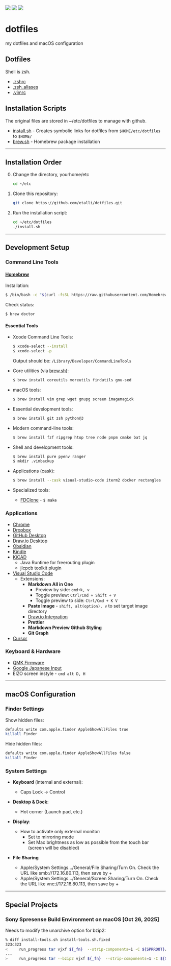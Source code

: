 [![](https://img.shields.io/badge/License-MIT-brightgreen.svg)](https://opensource.org/licenses/MIT)
[![](https://img.shields.io/badge/macOS-tools-blue)]()
[![](https://img.shields.io/github/last-commit/etalli/dotfiles)]()

# dotfiles

my dotfiles and macOS configuration

## Dotfiles

Shell is zsh.

* [.zshrc](.zshrc)
* [.zsh_aliases](.zsh_aliases)
* [.vimrc](.vimrc)

## Installation Scripts

The original files are stored in ~/etc/dotfiles to manage with github.
* [install.sh](install.sh) - Creates symbolic links for dotfiles from `$HOME/etc/dotfiles` to `$HOME/`
* [brew.sh](brew.sh) - Homebrew package installation

---

## Installation Order

0. Change the directory, yourhome/etc

   ```bash
   cd ~/etc
   ```

1. Clone this repository:

   ```bash
   git clone https://github.com/etalli/dotfiles.git
   ```

2. Run the installation script:

   ```bash
   cd ~/etc/dotfiles
   ./install.sh
   ```

---

## Development Setup

### Command Line Tools

#### [Homebrew](https://brew.sh/)

Installation:

```bash
$ /bin/bash -c "$(curl -fsSL https://raw.githubusercontent.com/Homebrew/install/HEAD/install.sh)"
```

Check status:

```bash
$ brew doctor
```

#### Essential Tools

* Xcode Command Line Tools:

  ```bash
  $ xcode-select --install
  $ xcode-select -p
  ```

  Output should be: `/Library/Developer/CommandLineTools`

* Core utilities (via [brew.sh](brew.sh)):

  ```bash
  $ brew install coreutils moreutils findutils gnu-sed
  ```

* macOS tools:

  ```bash
  $ brew install vim grep wget gnupg screen imagemagick
  ```

* Essential development tools:

  ```bash
  $ brew install git zsh python@3
  ```

* Modern command-line tools:

  ```bash
  $ brew install fzf ripgrep htop tree node pnpm cmake bat jq
  ```

* Shell and development tools:

  ```bash
  $ brew install pure pyenv ranger
  $ mkdir .vimbackup
  ```

* Applications (cask):

  ```bash
  $ brew install --cask visual-studio-code iterm2 docker rectangles
  ```

* Specialized tools:

  * [FDClone](https://github.com/knu/FDclone) - `$ make`

### Applications

* [Chrome](https://www.google.com/chrome/)
* [Dropbox](https://www.dropbox.com/downloading)
* [GitHub Desktop](https://desktop.github.com/)
* [Draw.io Desktop](https://github.com/jgraph/drawio-desktop/releases/)
* [Obsidian](https://obsidian.md/)
* [Kindle](https://apps.apple.com/jp/app/kindle/id302584613)
* [KiCAD](https://www.kicad.org/)
  * Java Runtime for freerouting plugin
  * jlcpcb toolkit plugin
* [Visual Studio Code](https://code.visualstudio.com/)
  * Extensions:
    * **Markdown All in One**
      * Preview by side: `cmd+k, v`
      * Toggle preview: `Ctrl/Cmd + Shift + V`
      * Toggle preview to side: `Ctrl/Cmd + K V`
    * **Paste Image** - `shift, alt(option), v` to set target image directory
    * [Draw.io Integration](https://marketplace.visualstudio.com/items?itemName=hediet.vscode-drawio)
    * **Prettier**
    * **Markdown Preview Github Styling**
    * **Git Graph**
* [Cursor](https://cursor.com/)

### Keyboard & Hardware

* [QMK Firmware](https://docs.qmk.fm/)
* [Google Japanese Input](https://www.google.co.jp/ime/)
* EIZO screen instyle - `cmd alt D, H`

---

## macOS Configuration

### Finder Settings

Show hidden files:

```bash
defaults write com.apple.finder AppleShowAllFiles true
killall Finder
```

Hide hidden files:

```bash
defaults write com.apple.finder AppleShowAllFiles false
killall Finder
```

### System Settings

* **Keyboard** (internal and external):
  * Caps Lock → Control
* **Desktop & Dock**:
  * Hot corner (Launch pad, etc.)
* **Display**:
  * How to activate only external monitor:
    * Set to mirroring mode
    * Set Mac brightness as low as possible from the touch bar (screen will be disabled)

* **File Sharing**
  * Apple/System Settings…/General/File Sharing/Turn On. Check the URL like smb://172.16.80.113, then save by +
  * Apple/System Settings…/General/Screen Sharing/Turn On. Check the URL like vnc://172.16.80.113, then save by +

---

## Special Projects

### Sony Spresense Build Environment on macOS [Oct 26, 2025]

Needs to modify the unarchive option for bzip2:

```sh
% diff install-tools.sh install-tools.sh.fixed 
323c323
<     run_progress tar vjxf ${_fn}  --strip-components=1 -C ${SPRROOT}/usr
---
>     run_progress tar --bzip2 vjxf ${_fn}  --strip-components=1 -C ${SPRROOT}/usr
```

